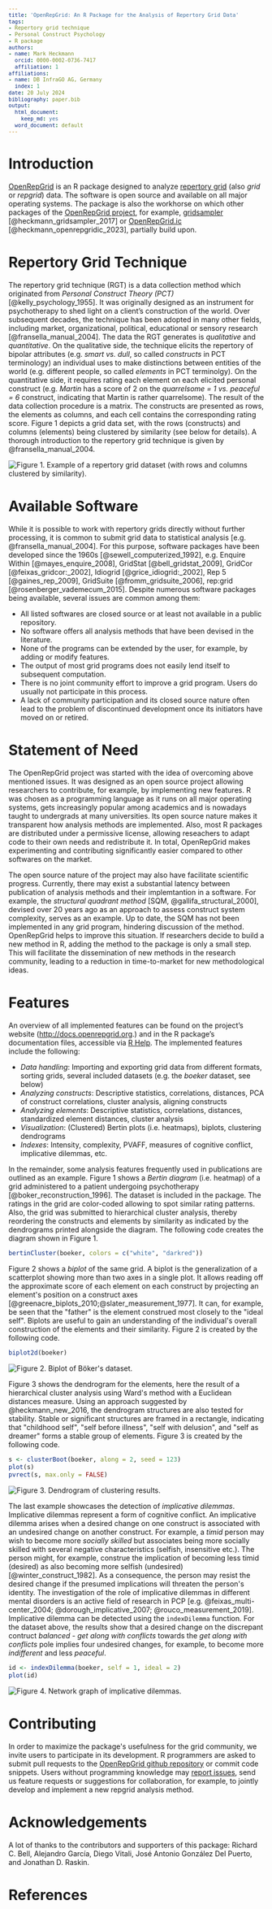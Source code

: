 ```yaml
---
title: 'OpenRepGrid: An R Package for the Analysis of Repertory Grid Data'
tags:
- Repertory grid technique
- Personal Construct Psychology
- R package
authors:
- name: Mark Heckmann
  orcid: 0000-0002-0736-7417
  affiliation: 1
affiliations:
- name: DB InfraGO AG, Germany
  index: 1
date: 20 July 2024
bibliography: paper.bib
output:
  html_document:
    keep_md: yes
  word_document: default
---
```


<style type="text/css">
code.r{
  font-size: 12px;
}
pre {
  font-size: 12px
}
</style>




# Introduction

[OpenRepGrid](https://cran.r-project.org/web/packages/OpenRepGrid/index.html) is an R package designed to analyze [repertory grid](https://en.wikipedia.org/wiki/Repertory_grid) (also *grid* or *repgrid*) data. The software is open source and available on all major operating systems. The package is also the workhorse on which other packages of the [OpenRepGrid project](http://openrepgrid.org/), for example, [gridsampler](https://openresearchsoftware.metajnl.com/articles/10.5334/jors.150/) [@heckmann_gridsampler_2017] or [OpenRepGrid.ic](https://joss.theoj.org/papers/10.21105/joss.03292) [@heckmann_openrepgridic_2023], partially build upon. 


# Repertory Grid Technique 

The repertory grid technique (RGT) is a data collection method which originated from *Personal Construct Theory (PCT)* [@kelly_psychology_1955]. It was originally designed as an instrument for psychotherapy to shed light on a client’s construction of the world. Over subsequent decades, the technique has been adopted in many other fields, including market, organizational, political, educational or sensory research [@fransella_manual_2004]. The data the RGT generates is *qualitative* and *quantitative*. On the qualitative side, the technique elicits the repertory of bipolar attributes (e.g. *smart vs. dull*, so called *constructs* in PCT terminology) an individual uses to make distinctions between entities of the world (e.g. different people, so called *elements* in PCT terminolgy). On the quantitative side, it requires rating each element on each elicited personal construct (e.g. *Martin* has a score of 2 on the *quarrelsome = 1 vs. peaceful = 6* construct, indicating that Martin is rather quarrelsome). The result of the data collection procedure is a matrix. The constructs are presented as rows, the elements as columns, and each cell contains the corresponding rating score. Figure 1 depicts a grid data set, with the rows (constructs) and columns (elements) being clustered by similarity (see below for details). A thorough introduction to the repertory grid technique is given by @fransella_manual_2004.

![**Figure 1.** Example of a repertory grid dataset (with rows and columns clustered by similarity).](img/01-bertin-clustered.png)


# Available Software

While it is possible to work with repertory grids directly without further processing, it is common to submit grid data to statistical analysis [e.g. @fransella_manual_2004]. For this purpose, software packages have been developed since the 1960s [@sewell_computerized_1992], e.g. Enquire Within [@mayes_enquire_2008], GridStat [@bell_gridstat_2009], GridCor [@feixas_gridcor:_2002], Idiogrid [@grice_idiogrid:_2002], Rep 5 [@gaines_rep_2009], GridSuite [@fromm_gridsuite_2006], rep:grid [@rosenberger_vademecum_2015]. Despite numerous software packages being available, several issues are common among them: 

* All listed softwares are closed source or at least not available in a public repository.
* No software offers all analysis methods that have been devised in the literature. 
* None of the programs can be extended by the user, for example, by adding or modify features. 
* The output of most grid programs does not easily lend itself to subsequent computation.
* There is no joint community effort to improve a grid program. Users do usually not participate in this process.
* A lack of community participation and its closed source nature often lead to the problem of discontinued development once its initiators have moved on or retired.


# Statement of Need

The OpenRepGrid project was started with the idea of overcoming above mentioned issues. It was designed as an open source project allowing researchers to contribute, for example, by implementing new features. R was chosen as a programming language as it runs on all major operating systems, gets increasingly popular among academics and is nowadays taught to undergrads at many universities. Its open source nature makes it transparent how analysis methods are implemented. Also, most R packages  are distributed under a permissive license, allowing reseachers to adapt code to their own needs and redistribute it. In total, OpenRepGrid makes experimenting and contributing significantly easier compared to other softwares on the market. 

The open source nature of the project may also have facilitate scientific progress. Currently, there may exist a substantial latency between publication of analysis methods and their implemtantion in a software. For example, the *structural quadrant method* [SQM, @gallifa_structural_2000], devised over 20 years ago as an approach to assess construct system complexity, serves as an example. Up to date, the SQM has not been implemented in any grid program, hindering discussion of the method. OpenRepGrid helps to improve this situation. If researchers decide to build a new method in R, adding the method to the package is only a small step. This will facilitate the dissemination of new methods in the research community, leading to a reduction in time-to-market for new methodological ideas.


# Features

An overview of all implemented features can be found on the project’s website (http://docs.openrepgrid.org.) and in the R package’s documentation files, accessible via [R Help](https://www.r-project.org/help.html). The implemented features include the following:

* *Data handling*: Importing and exporting grid data from different formats, sorting grids, several included datasets (e.g. the *boeker* dataset, see below)
* *Analyzing constructs*: Descriptive statistics, correlations, distances, PCA of construct correlations, cluster analysis, aligning constructs
* *Analyzing elements*: Descriptive statistics, correlations, distances, standardized element distances, cluster analysis
* *Visualization*: (Clustered) Bertin plots (i.e. heatmaps), biplots, clustering dendrograms
* *Indexes*: Intensity, complexity, PVAFF, measures of cognitive conflict, implicative dilemmas, etc.

In the remainder, some analysis features frequently used in publications are outlined as an example. Figure 1 shows a *Bertin diagram* (i.e. heatmap) of a grid administered to a patient undergoing psychotherapy [@boker_reconstruction_1996]. The dataset is included in the package. The ratings in the grid are color-coded allowing to spot similar rating patterns. Also, the grid was submitted to hierarchical cluster analysis, thereby reordering the constructs and elements by similarity as indicated by the dendrograms printed alongside the diagram. The following code creates the diagram shown in Figure 1.


```r
bertinCluster(boeker, colors = c("white", "darkred"))
```


Figure 2 shows a *biplot* of the same grid. A biplot is the generalization of a scatterplot showing more than two axes in a single plot. It allows reading off the approximate score of each element on each construct by projecting an element's position on a construct axes [@greenacre_biplots_2010;@slater_measurement_1977]. It can, for example, be seen that the "father" is the element construed most closely to the "ideal self". Biplots are useful to gain an understanding of the individual's overall construction of the elements and their similarity. Figure 2 is created by the following code. 


```r
biplot2d(boeker)
```

![**Figure 2.** Biplot of Böker's dataset.](img/02-biplot.png)

Figure 3 shows the dendrogram for the elements, here the result of a hierarchical cluster analysis using Ward's method with a Euclidean distances measure. Using an approach suggested by @heckmann_new_2016, the dendrogram structures are also tested for stability. Stable or significant structures are framed in a rectangle, indicating that "childhood self", "self before illness", "self with delusion", and "self as dreamer" forms a stable group of elements. Figure 3 is created by the following code. 


```r
s <- clusterBoot(boeker, along = 2, seed = 123)
plot(s)
pvrect(s, max.only = FALSE)
```

![**Figure 3.** Dendrogram of clustering results.](img/03-clusterboot.png)

The last example showcases the detection of *implicative dilemmas*. Implicative dilemmas represent a form of cognitive conflict. An implicative dilemma arises when a desired change on one construct is associated with an undesired change on another construct. For example, a *timid* person may wish to become more *socially skilled* but associates being more socially skilled with several negative characteristics (selfish, insensitive etc.). The person might, for example, construe the implication of becoming less timid (desired) as also becoming more selfish (undesired) [@winter_construct_1982]. As a consequence, the person may resist the desired change if the presumed implications will threaten the person's identity. The investigation of the role of implicative dilemmas in different mental disorders is an active field of research in PCP [e.g. @feixas_multi-center_2004; @dorough_implicative_2007; @rouco_measurement_2019]. Implicative dilemma can be detected using the `indexDilemma` function. For the dataset above, the results show that a desired change on the discrepant contruct *balanced - get along with conflicts*  towards the *get along with conflicts* pole implies four undesired changes, for example, to become more *indifferent* and less *peaceful*.


```r
id <- indexDilemma(boeker, self = 1, ideal = 2)
plot(id)
```

![**Figure 4.** Network graph of implicative dilemmas.](img/04-implicative-dilemmas.png)


# Contributing

In order to maximize the package's usefulness for the grid community, we invite users to participate in its development. R programmers are asked to submit pull requests to the [OpenRepGrid github repository](https://github.com/markheckmann/OpenRepGrid) or commit code snippets. Users without programming knowledge may [report issues](https://github.com/markheckmann/OpenRepGrid/issues), send us feature requests or suggestions for collaboration, for example, to jointly develop and implement a new repgrid analysis method.

# Acknowledgements

A lot of thanks to the contributors and supporters of this package: Richard C. Bell, Alejandro García, Diego Vitali, José Antonio González Del Puerto, and Jonathan D. Raskin.

# References


